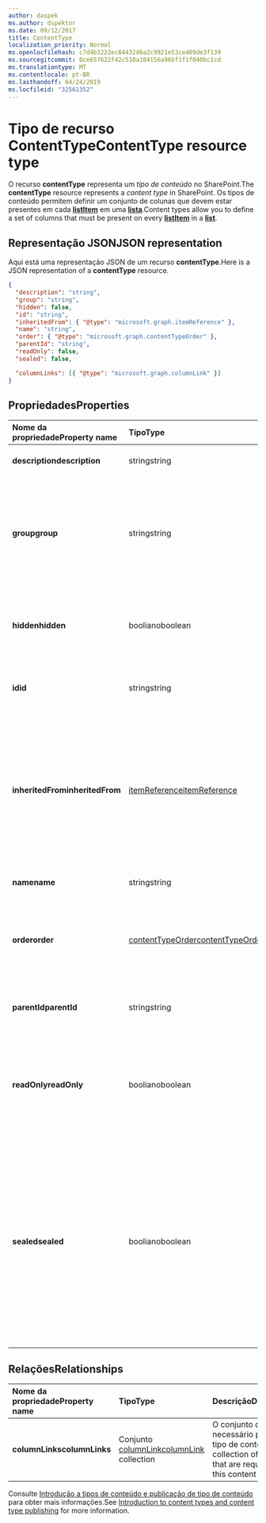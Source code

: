 ```yaml
---
author: daspek
ms.author: dspektor
ms.date: 09/12/2017
title: ContentType
localization_priority: Normal
ms.openlocfilehash: c7d4b3222ec64432d6a2c9921e53ce409de3f139
ms.sourcegitcommit: 0ce657622f42c510a104156a96bf1f1f040bc1cd
ms.translationtype: MT
ms.contentlocale: pt-BR
ms.lasthandoff: 04/24/2019
ms.locfileid: "32561352"
---
```

# <a name="contenttype-resource-type"></a><span data-ttu-id="fe422-102">Tipo de recurso ContentType</span><span class="sxs-lookup"><span data-stu-id="fe422-102">ContentType resource type</span></span>

<span data-ttu-id="fe422-103">O recurso **contentType** representa um _tipo de conteúdo_ no SharePoint.</span><span class="sxs-lookup"><span data-stu-id="fe422-103">The **contentType** resource represents a _content type_ in SharePoint.</span></span>
<span data-ttu-id="fe422-104">Os tipos de conteúdo permitem definir um conjunto de colunas que devem estar presentes em cada [**listItem**][listItem] em uma [**lista**][list].</span><span class="sxs-lookup"><span data-stu-id="fe422-104">Content types allow you to define a set of columns that must be present on every [**listItem**][listItem] in a [**list**][list].</span></span>

[list]: list.md
[listItem]: listitem.md

## <a name="json-representation"></a><span data-ttu-id="fe422-105">Representação JSON</span><span class="sxs-lookup"><span data-stu-id="fe422-105">JSON representation</span></span>

<span data-ttu-id="fe422-106">Aqui está uma representação JSON de um recurso **contentType**.</span><span class="sxs-lookup"><span data-stu-id="fe422-106">Here is a JSON representation of a **contentType** resource.</span></span>
<!-- {
  "blockType": "resource",
 "baseType": "microsoft.graph.entity",
 "@odata.type": "microsoft.graph.contentType" } -->

```json
{
  "description": "string",
  "group": "string",
  "hidden": false,
  "id": "string",
  "inheritedFrom": { "@type": "microsoft.graph.itemReference" },
  "name": "string",
  "order": { "@type": "microsoft.graph.contentTypeOrder" },
  "parentId": "string",
  "readOnly": false,
  "sealed": false,

  "columnLinks": [{ "@type": "microsoft.graph.columnLink" }]
}
```

## <a name="properties"></a><span data-ttu-id="fe422-107">Propriedades</span><span class="sxs-lookup"><span data-stu-id="fe422-107">Properties</span></span>

| <span data-ttu-id="fe422-108">Nome da propriedade</span><span class="sxs-lookup"><span data-stu-id="fe422-108">Property name</span></span>     | <span data-ttu-id="fe422-109">Tipo</span><span class="sxs-lookup"><span data-stu-id="fe422-109">Type</span></span>                 | <span data-ttu-id="fe422-110">Descrição</span><span class="sxs-lookup"><span data-stu-id="fe422-110">Description</span></span>
|:------------------|:---------------------|:----------------------------------
| <span data-ttu-id="fe422-111">**description**</span><span class="sxs-lookup"><span data-stu-id="fe422-111">**description**</span></span>   | <span data-ttu-id="fe422-112">string</span><span class="sxs-lookup"><span data-stu-id="fe422-112">string</span></span>               | <span data-ttu-id="fe422-113">O texto descritivo do item.</span><span class="sxs-lookup"><span data-stu-id="fe422-113">The descriptive text for the item.</span></span>
| <span data-ttu-id="fe422-114">**group**</span><span class="sxs-lookup"><span data-stu-id="fe422-114">**group**</span></span>         | <span data-ttu-id="fe422-115">string</span><span class="sxs-lookup"><span data-stu-id="fe422-115">string</span></span>               | <span data-ttu-id="fe422-116">O nome do grupo ao qual esse tipo de conteúdo pertence.</span><span class="sxs-lookup"><span data-stu-id="fe422-116">The name of the group this content type belongs to.</span></span> <span data-ttu-id="fe422-117">Ajuda a organizar os tipos de conteúdo relacionados.</span><span class="sxs-lookup"><span data-stu-id="fe422-117">Helps organize related content types.</span></span>
| <span data-ttu-id="fe422-118">**hidden**</span><span class="sxs-lookup"><span data-stu-id="fe422-118">**hidden**</span></span>        | <span data-ttu-id="fe422-119">booliano</span><span class="sxs-lookup"><span data-stu-id="fe422-119">boolean</span></span>              | <span data-ttu-id="fe422-120">Indica se o tipo de conteúdo está oculto no menu “Novo” da lista.</span><span class="sxs-lookup"><span data-stu-id="fe422-120">Indicates whether the content type is hidden in the list's 'New' menu.</span></span>
| <span data-ttu-id="fe422-121">**id**</span><span class="sxs-lookup"><span data-stu-id="fe422-121">**id**</span></span>            | <span data-ttu-id="fe422-122">string</span><span class="sxs-lookup"><span data-stu-id="fe422-122">string</span></span>               | <span data-ttu-id="fe422-123">O identificador exclusivo do tipo de conteúdo.</span><span class="sxs-lookup"><span data-stu-id="fe422-123">The unique identifier of the content type.</span></span>
| <span data-ttu-id="fe422-124">**inheritedFrom**</span><span class="sxs-lookup"><span data-stu-id="fe422-124">**inheritedFrom**</span></span> | <span data-ttu-id="fe422-125">[itemReference][]</span><span class="sxs-lookup"><span data-stu-id="fe422-125">[itemReference][]</span></span>    | <span data-ttu-id="fe422-126">Se esse tipo de conteúdo for herdado de outro escopo (como um site), fornece uma referência para o item no qual o tipo de conteúdo foi definido.</span><span class="sxs-lookup"><span data-stu-id="fe422-126">If this content type is inherited from another scope (like a site), provides a reference to the item where the content type is defined.</span></span>
| <span data-ttu-id="fe422-127">**name**</span><span class="sxs-lookup"><span data-stu-id="fe422-127">**name**</span></span>          | <span data-ttu-id="fe422-128">string</span><span class="sxs-lookup"><span data-stu-id="fe422-128">string</span></span>               | <span data-ttu-id="fe422-129">O nome do tipo de conteúdo.</span><span class="sxs-lookup"><span data-stu-id="fe422-129">The name of the content type.</span></span>
| <span data-ttu-id="fe422-130">**order**</span><span class="sxs-lookup"><span data-stu-id="fe422-130">**order**</span></span>         | <span data-ttu-id="fe422-131">[contentTypeOrder][]</span><span class="sxs-lookup"><span data-stu-id="fe422-131">[contentTypeOrder][]</span></span> | <span data-ttu-id="fe422-132">Especifica a ordem na qual o tipo de conteúdo aparece na seleção da interface do usuário.</span><span class="sxs-lookup"><span data-stu-id="fe422-132">Specifies the order in which the content type appears in the selection UI.</span></span>
| <span data-ttu-id="fe422-133">**parentId**</span><span class="sxs-lookup"><span data-stu-id="fe422-133">**parentId**</span></span>      | <span data-ttu-id="fe422-134">string</span><span class="sxs-lookup"><span data-stu-id="fe422-134">string</span></span>               | <span data-ttu-id="fe422-135">O identificador exclusivo do tipo de conteúdo.</span><span class="sxs-lookup"><span data-stu-id="fe422-135">The unique identifier of the content type.</span></span>
| <span data-ttu-id="fe422-136">**readOnly**</span><span class="sxs-lookup"><span data-stu-id="fe422-136">**readOnly**</span></span>      | <span data-ttu-id="fe422-137">booliano</span><span class="sxs-lookup"><span data-stu-id="fe422-137">boolean</span></span>              | <span data-ttu-id="fe422-138">Se `true`, o tipo de conteúdo não pode ser modificado, a menos que esse valor seja definido primeiro como `false`.</span><span class="sxs-lookup"><span data-stu-id="fe422-138">If `true`, the content type cannot be modified unless this value is first set to `false`.</span></span>
| <span data-ttu-id="fe422-139">**sealed**</span><span class="sxs-lookup"><span data-stu-id="fe422-139">**sealed**</span></span>        | <span data-ttu-id="fe422-140">booliano</span><span class="sxs-lookup"><span data-stu-id="fe422-140">boolean</span></span>              | <span data-ttu-id="fe422-141">Se `true`, o tipo de conteúdo não pode ser modificado por usuários ou por operações de push-down.</span><span class="sxs-lookup"><span data-stu-id="fe422-141">If `true`, the content type cannot be modified by users or through push-down operations.</span></span> <span data-ttu-id="fe422-142">Somente administradores de conjunto de sites podem lacrar ou retirar o lacre dos tipos de conteúdo.</span><span class="sxs-lookup"><span data-stu-id="fe422-142">Only site collection administrators can seal or unseal content types.</span></span>

## <a name="relationships"></a><span data-ttu-id="fe422-143">Relações</span><span class="sxs-lookup"><span data-stu-id="fe422-143">Relationships</span></span>

| <span data-ttu-id="fe422-144">Nome da propriedade</span><span class="sxs-lookup"><span data-stu-id="fe422-144">Property name</span></span>   | <span data-ttu-id="fe422-145">Tipo</span><span class="sxs-lookup"><span data-stu-id="fe422-145">Type</span></span>                      | <span data-ttu-id="fe422-146">Descrição</span><span class="sxs-lookup"><span data-stu-id="fe422-146">Description</span></span>
|:----------------|:--------------------------|:-------------------------------
| <span data-ttu-id="fe422-147">**columnLinks**</span><span class="sxs-lookup"><span data-stu-id="fe422-147">**columnLinks**</span></span> | <span data-ttu-id="fe422-148">Conjunto [columnLink][]</span><span class="sxs-lookup"><span data-stu-id="fe422-148">[columnLink][] collection</span></span> | <span data-ttu-id="fe422-149">O conjunto de colunas necessário para este tipo de conteúdo</span><span class="sxs-lookup"><span data-stu-id="fe422-149">The collection of columns that are required by this content type</span></span>

<span data-ttu-id="fe422-150">Consulte [Introdução a tipos de conteúdo e publicação de tipo de conteúdo][contentTypeIntro] para obter mais informações.</span><span class="sxs-lookup"><span data-stu-id="fe422-150">See [Introduction to content types and content type publishing][contentTypeIntro] for more information.</span></span>

[columnLink]: columnlink.md
[contentTypeIntro]: https://support.office.com/en-us/article/Introduction-to-content-types-and-content-type-publishing-e1277a2e-a1e8-4473-9126-91a0647766e5
[itemReference]: itemreference.md
[contentTypeOrder]: contenttypeorder.md

<!-- {
  "type": "#page.annotation",
  "description": "",
  "keywords": "",
  "section": "documentation",
  "tocPath": "Resources/ContentType"
} -->

